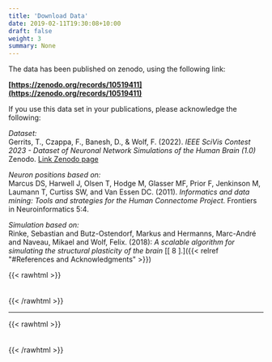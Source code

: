 ```yaml
---
title: 'Download Data'
date: 2019-02-11T19:30:08+10:00
draft: false
weight: 3
summary: None  
---
```


The data has been published on zenodo, using the following link:

**[https://zenodo.org/records/10519411](https://zenodo.org/records/10519411)**

If you use this data set in your publications, please acknowledge the following:

*Dataset:*  
Gerrits, T., Czappa, F., Banesh, D., & Wolf, F. (2022). *IEEE SciVis Contest 2023 - Dataset of Neuronal Network Simulations of the Human Brain (1.0)* Zenodo. [Link Zenodo page](https://doi.org/10.5281/zenodo.10519411)

*Neuron positions based on:*  
Marcus DS, Harwell J, Olsen T, Hodge M, Glasser MF, Prior F, Jenkinson M, Laumann T, Curtiss SW, and Van Essen DC. (2011). *Informatics and data mining: Tools and strategies for the Human Connectome Project.* Frontiers in Neuroinformatics 5:4.  

*Simulation based on:*  
Rinke, Sebastian and Butz-Ostendorf, Markus and Hermanns, Marc-André and Naveau, Mikael and Wolf, Felix. (2018): *A scalable algorithm for simulating the structural plasticity of the brain* [\[ 8 \].]({{< relref "#References and Acknowledgments" >}})


{{< rawhtml >}}
<div style="height:  20px"></div>
{{< /rawhtml >}} 

----------   

{{< rawhtml >}}
<div style="height:  20px"></div>
{{< /rawhtml >}}